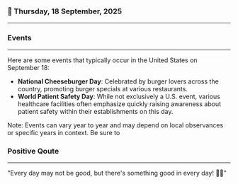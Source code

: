### 📅 Thursday, 18 September, 2025
------
### Events
------
Here are some events that typically occur in the United States on September 18:

- **National Cheeseburger Day**: Celebrated by burger lovers across the country, promoting burger specials at various restaurants.
- **World Patient Safety Day**: While not exclusively a U.S. event, various healthcare facilities often emphasize quickly raising awareness about patient safety within their establishments on this day.

Note: Events can vary year to year and may depend on local observances or specific years in context. Be sure to
### Positive Qoute
------
"Every day may not be good, but there's something good in every day! 🌟😊"
